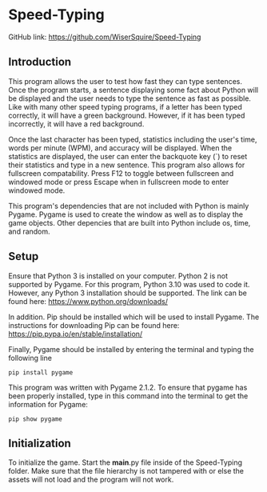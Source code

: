 # Speed-Typing

GitHub link: https://github.com/WiserSquire/Speed-Typing

## Introduction
This program allows the user to test how fast they can type sentences. 
Once the program starts, a sentence displaying some fact about Python will be displayed and the user needs to type the sentence as fast as possible.
Like with many other speed typing programs, if a letter has been typed correctly, it will have a green background. However, if it has been typed incorrectly, it will have a red background.

Once the last character has been typed, statistics including the user's time, words per minute (WPM), and accuracy will be displayed.
When the statistics are displayed, the user can enter the backquote key (`) to reset their statistics and type in a new sentence.
This program also allows for fullscreen compatability. Press F12 to toggle between fullscreen and windowed mode or press Escape when in fullscreen mode to enter windowed mode.

This program's dependencies that are not included with Python is mainly Pygame. Pygame is used to create the window as well as to display the game objects. Other depencies that are built into Python include os, time, and random.

## Setup
Ensure that Python 3 is installed on your computer. Python 2 is not supported by Pygame. For this program, Python 3.10 was used to code it. However, any Python 3 installation should be supported. The link can be found here: https://www.python.org/downloads/

In addition. Pip should be installed which will be used to install Pygame. The instructions for downloading Pip can be found here: https://pip.pypa.io/en/stable/installation/

Finally, Pygame should be installed by entering the terminal and typing the following line
```console
pip install pygame
```

This program was written with Pygame 2.1.2. To ensure that pygame has been properly installed, type in this command into the terminal to get the information for Pygame:
```console
pip show pygame
```

## Initialization
To initialize the game. Start the __main__.py file inside of the Speed-Typing folder. Make sure that the file hierarchy is not tampered with or else the assets will not load and the program will not work.
